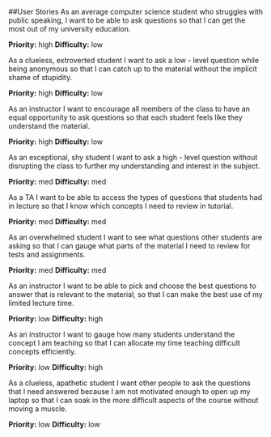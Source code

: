 ##User Stories
As an average computer science student who struggles with public speaking, I want to be able to ask questions so that I can get the most out of my university education.

**Priority:** high
**Difficulty:** low

As a clueless, extroverted student I want to ask a low - level question while being anonymous so that I can catch up to the material without the implicit shame of stupidity.

**Priority:** high
**Difficulty:** low

As an instructor I want to encourage all members of the class to have an equal opportunity  to ask questions so that each student feels like they understand the material.

**Priority:** high
**Difficulty:** low

As an exceptional, shy student I want to ask a high - level question without disrupting  the class to further my understanding and interest in the subject. 

**Priority:** med
**Difficulty:** med

As a TA I want to be able to access the types of questions that students had in lecture so that I know which concepts I need to review in tutorial. 

**Priority:** med
**Difficulty:** med

As an overwhelmed student I want to see what questions other students are asking so that I can gauge what parts of the material I need to review for tests and assignments.

**Priority:** med
**Difficulty:** med

As an instructor I want to be able to pick and choose the best questions to answer that is relevant to the material, so that I can make the best use of my limited lecture time.

**Priority:** low
**Difficulty:** high

As an instructor I want to gauge how many students understand the concept I am teaching so that I can allocate my time teaching difficult concepts efficiently.

**Priority:** low
**Difficulty:** high

As a clueless, apathetic student I want other people to ask the questions that I need answered because I am not motivated enough to open up my laptop so that I can soak in the more difficult aspects of the course without moving a muscle.

**Priority:** low
**Difficulty:** low 


